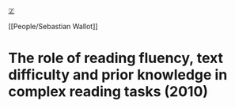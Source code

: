 [🇿](zotero://select/library/items/HDYJAQBP)

[[People/Sebastian Wallot]] 
# The role of reading fluency, text difficulty and prior knowledge in complex reading tasks (2010)

